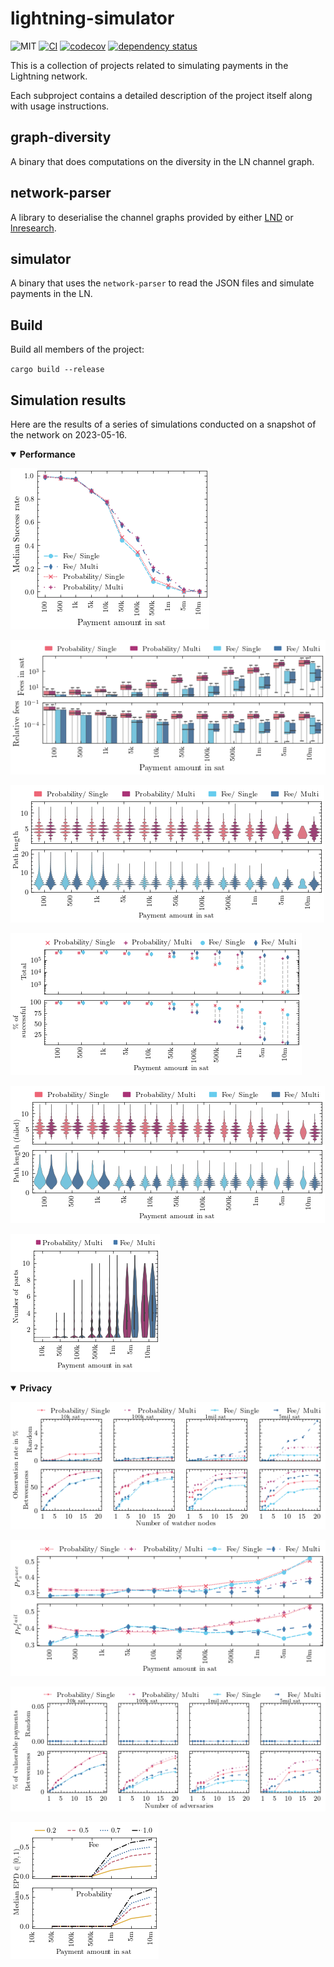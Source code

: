 # lightning-simulator

![MIT](https://img.shields.io/badge/license-MIT-blue.svg)
[![CI](https://github.com/open-anonymous-science/lightning-simulator/actions/workflows/test.yml/badge.svg)](https://github.com/open-anonymous-science/lightning-simulator/actions/workflows/test.yml)
[![codecov](https://codecov.io/gh/open-anonymous-science/lightning-simulator/branch/main/graph/badge.svg?token=QZH345MHCJ)](https://codecov.io/gh/open-anonymous-science/lightning-simulator)
[![dependency status](https://deps.rs/repo/github/open-anonymous-science/lightning-simulator/status.svg)](https://deps.rs/repo/github/open-anonymous-science/lightning-simulator)

This is a collection of projects related to simulating payments in the Lightning
network.

Each subproject contains a detailed description of the project itself along with
usage instructions.

## graph-diversity

A binary that does computations on the diversity in the LN channel graph.

## network-parser

A library to deserialise the channel graphs provided by either
[LND](https://lightning.engineering/api-docs/api/lnd/lightning/describe-graph/index.html)
or [lnresearch](https://github.com/lnresearch/topology).

## simulator

A binary that uses the `network-parser` to read the JSON files and simulate
payments in the LN.

## Build

Build all members of the project:

`cargo build --release`

## Simulation results

Here are the results of a series of simulations conducted on a snapshot of the
network on 2023-05-16.

<details open>
  <summary><b>Performance</b></summary>

   ![](plots/success_rate.png)

   ![](plots/transaction_fees.png)

   ![](plots/path_length.png)

   ![](plots/htlc_attempts.png)

   ![](plots/failed_path_length.png)

   ![](plots/splits.png)

</details>

<details open>
  <summary><b>Privacy</b></summary>

   ![](plots/observation_rate.png)

   ![](plots/predecessor_guesses.png)

   ![](plots/vulnerable_successful_payments.png)

   ![](plots/path_diversity.png)

</details>
